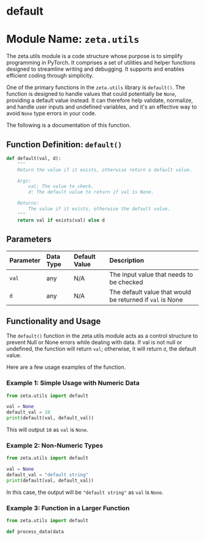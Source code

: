 # default

# Module Name: `zeta.utils`

The zeta.utils module is a code structure whose purpose is to simplify programming in PyTorch. It comprises a set of utilities and helper functions designed to streamline writing and debugging. It supports and enables efficient coding through simplicity.

One of the primary functions in the `zeta.utils` library is `default()`. The function is designed to handle values that could potentially be `None`, providing a default value instead. It can therefore help validate, normalize, and handle user inputs and undefined variables, and it's an effective way to avoid `None` type errors in your code.

The following is a documentation of this function.

## Function Definition: `default()`

```python
def default(val, d):
    """
    Return the value if it exists, otherwise return a default value.

    Args:
        val: The value to check.
        d: The default value to return if val is None.

    Returns:
        The value if it exists, otherwise the default value.
    """
    return val if exists(val) else d
```

## Parameters 

| Parameter | Data Type | Default Value | Description |
| :-------- | :-------- | :------- | :------- |
| `val` | any | N/A | The input value that needs to be checked |
| `d` | any | N/A | The default value that would be returned if `val` is None | 

## Functionality and Usage

The `default()` function in the zeta.utils module acts as a control structure to prevent Null or None errors while dealing with data. If val is not null or undefined, the function will return `val`; otherwise, it will return `d`, the default value.

Here are a few usage examples of the function.

### Example 1: Simple Usage with Numeric Data

```python
from zeta.utils import default

val = None
default_val = 10
print(default(val, default_val))
```
This will output `10` as `val` is `None`.

### Example 2: Non-Numeric Types

```python
from zeta.utils import default

val = None
default_val = "default string"
print(default(val, default_val))
```
In this case, the output will be `"default string"` as `val` is `None`.

### Example 3: Function in a Larger Function

```python
from zeta.utils import default

def process_data(data
